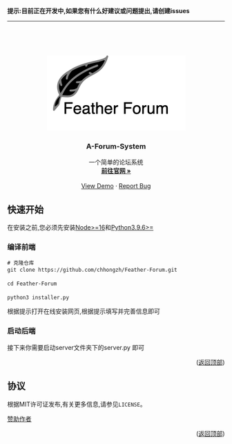 **提示:目前正在开发中,如果您有什么好建议或问题提出,请创建issues**

--------

<br />
<br />

<a name="readme-top"></a>


<br />
<div align="center">
  <a href="https://github.com/chhongzh/Feather-Forum">
    <img src="images/FeatherForum.png" alt="Logo">
  </a>
  <h3 align="center">A-Forum-System</h3>

  <p align="center">
    一个简单的论坛系统
    <br />
    <a href="https://github.com/chhongzh/Feather-Forum"><strong>前往官网 »</strong></a>
    <br />
    <br />
    <a href="https://github.com/chhongzh/Feather-Forum">View Demo</a>
    ·
    <a href="https://github.com/chhongzh/Feather-Forum/issues">Report Bug</a>
  </p>

</div>


## 快速开始

在安装之前,您必须先安装[Node>=16](https://nodejs.org/zh-cn/download/current/)和[Python3.9.6>=](https://www.python.org/downloads/)

### 编译前端

```shell
# 克隆仓库
git clone https://github.com/chhongzh/Feather-Forum.git

cd Feather-Forum

python3 installer.py
```

根据提示打开在线安装网页,根据提示填写并完善信息即可


### 启动后端

接下来你需要启动server文件夹下的server.py 即可

<p align="right">(<a href="#readme-top">返回顶部</a>)</p>

## 协议

根据MIT许可证发布,有关更多信息,请参见`LICENSE`。

[赞助作者](https://afdian.net/a/1A2553E)

<p align="right">(<a href="#readme-top">返回顶部</a>)</p>

